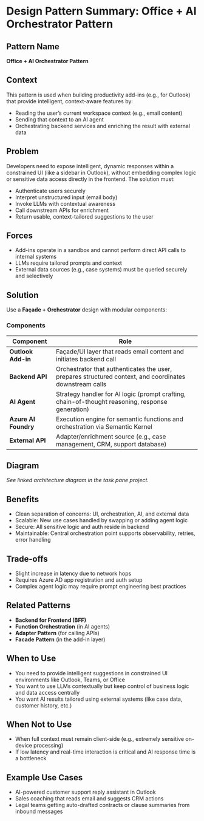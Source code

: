 # Design Pattern Summary: Office + AI Orchestrator Pattern

## Pattern Name
**Office + AI Orchestrator Pattern**

## Context
This pattern is used when building productivity add-ins (e.g., for Outlook) that provide intelligent, context-aware features by:
- Reading the user’s current workspace context (e.g., email content)
- Sending that context to an AI agent
- Orchestrating backend services and enriching the result with external data

## Problem
Developers need to expose intelligent, dynamic responses within a constrained UI (like a sidebar in Outlook), without embedding complex logic or sensitive data access directly in the frontend. The solution must:
- Authenticate users securely
- Interpret unstructured input (email body)
- Invoke LLMs with contextual awareness
- Call downstream APIs for enrichment
- Return usable, context-tailored suggestions to the user

## Forces
- Add-ins operate in a sandbox and cannot perform direct API calls to internal systems
- LLMs require tailored prompts and context
- External data sources (e.g., case systems) must be queried securely and selectively

## Solution
Use a **Façade + Orchestrator** design with modular components:

### Components
| Component           | Role                                            |
|---------------------|--------------------------------------------------|
| **Outlook Add-in**  | Façade/UI layer that reads email content and initiates backend call |
| **Backend API**     | Orchestrator that authenticates the user, prepares structured context, and coordinates downstream calls |
| **AI Agent**        | Strategy handler for AI logic (prompt crafting, chain-of-thought reasoning, response generation) |
| **Azure AI Foundry**| Execution engine for semantic functions and orchestration via Semantic Kernel |
| **External API**    | Adapter/enrichment source (e.g., case management, CRM, support database) |

## Diagram
_See linked architecture diagram in the task pane project._

## Benefits
- Clean separation of concerns: UI, orchestration, AI, and external data
- Scalable: New use cases handled by swapping or adding agent logic
- Secure: All sensitive logic and auth reside in backend
- Maintainable: Central orchestration point supports observability, retries, error handling

## Trade-offs
- Slight increase in latency due to network hops
- Requires Azure AD app registration and auth setup
- Complex agent logic may require prompt engineering best practices

## Related Patterns
- **Backend for Frontend (BFF)**
- **Function Orchestration** (in AI agents)
- **Adapter Pattern** (for calling APIs)
- **Facade Pattern** (in the add-in layer)

## When to Use
- You need to provide intelligent suggestions in constrained UI environments like Outlook, Teams, or Office
- You want to use LLMs contextually but keep control of business logic and data access centrally
- You want AI results tailored using external systems (like case data, customer history, etc.)

## When Not to Use
- When full context must remain client-side (e.g., extremely sensitive on-device processing)
- If low latency and real-time interaction is critical and AI response time is a bottleneck

## Example Use Cases
- AI-powered customer support reply assistant in Outlook
- Sales coaching that reads email and suggests CRM actions
- Legal teams getting auto-drafted contracts or clause summaries from inbound messages